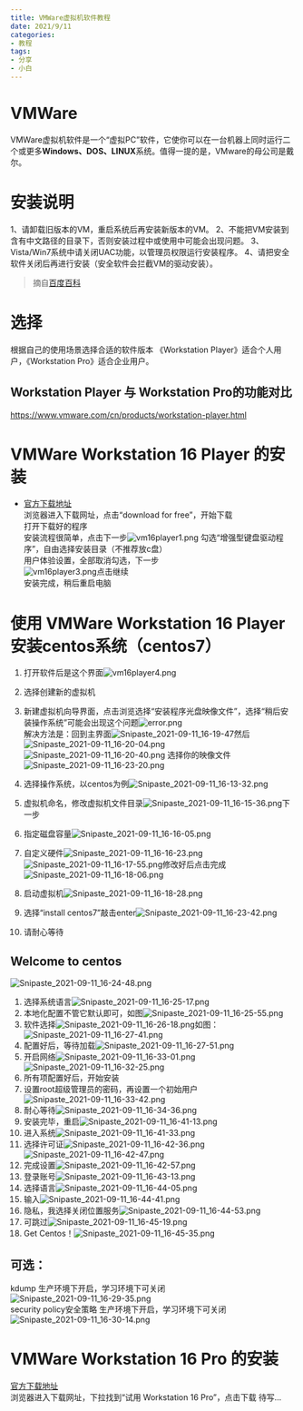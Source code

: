 ```yaml
---
title: VMWare虚拟机软件教程
date: 2021/9/11
categories:
- 教程
tags:
- 分享
- 小白
---
```

# VMWare
VMWare虚拟机软件是一个“虚拟PC”软件，它使你可以在一台机器上同时运行二个或更多**Windows、DOS、LINUX**系统。值得一提的是，VMware的母公司是戴尔。
# 安装说明
1、请卸载旧版本的VM，重启系统后再安装新版本的VM。
2、不能把VM安装到含有中文路径的目录下，否则安装过程中或使用中可能会出现问题。
3、Vista/Win7系统中请关闭UAC功能，以管理员权限运行安装程序。
4、请把安全软件关闭后再进行安装（安全软件会拦截VM的驱动安装）。
> 摘自[百度百科](https://baike.baidu.com/item/VMware#3)

# 选择
根据自己的使用场景选择合适的软件版本
《Workstation Player》适合个人用户，《Workstation Pro》适合企业用户。
## Workstation Player 与 Workstation Pro的功能对比
https://www.vmware.com/cn/products/workstation-player.html  
# VMWare Workstation 16 Player 的安装
- [官方下载地址](https://www.vmware.com/products/workstation-player.html)  
浏览器进入下载网址，点击“download for free”，开始下载  
打开下载好的程序  
安装流程很简单，点击下一步![vm16player1.png](https://img10.360buyimg.com/ddimg/jfs/t1/202356/18/6188/76151/613c7a6aEc5cad3f9/6f49eda121c6c038.png)
勾选“增强型键盘驱动程序”，自由选择安装目录（不推荐放c盘）  
用户体验设置，全部取消勾选，下一步  
![vm16player3.png](https://img12.360buyimg.com/ddimg/jfs/t1/76819/10/16265/17605/613c7a8fEb5c296c3/91cd3add1d2e4443.png)点击继续  
安装完成，稍后重启电脑  
# 使用 VMWare Workstation 16 Player 安装centos系统（centos7）
1. 打开软件后是这个界面![vm16player4.png](https://img12.360buyimg.com/ddimg/jfs/t1/198091/24/8122/52999/613c7ac3Eb7afef4f/bdb10fbb49a0f6c2.png)  
2. 选择创建新的虚拟机  
3. 新建虚拟机向导界面，点击浏览选择“安装程序光盘映像文件”，选择“稍后安装操作系统”可能会出现这个问题![error.png](https://img10.360buyimg.com/ddimg/jfs/t1/68150/20/17247/31373/613c6eb0E46c9d656/049e83190a965867.png)  
解决方法是：回到主界面![Snipaste_2021-09-11_16-19-47](https://img11.360buyimg.com/ddimg/jfs/t1/198962/2/8104/75661/613c6f54Eb2dd4707/0ff44862ad8760a5.png)然后![Snipaste_2021-09-11_16-20-04.png](https://img10.360buyimg.com/ddimg/jfs/t1/197666/35/8117/37980/613c6f8aE0c57db64/2f9f770939504145.png)
![Snipaste_2021-09-11_16-20-40.png](https://img12.360buyimg.com/ddimg/jfs/t1/71504/8/16593/30658/613c7051Edb9dfbb6/4c3237a5efe0710d.png)
选择你的映像文件![Snipaste_2021-09-11_16-23-20.png](https://img10.360buyimg.com/ddimg/jfs/t1/77347/40/16811/31894/613c70a7Eb6b432a8/d7c8b82802386210.png)  

4. 选择操作系统，以centos为例![Snipaste_2021-09-11_16-13-32.png](https://img12.360buyimg.com/ddimg/jfs/t1/171552/23/23557/15399/613c7229Ecd20d4de/e62cce40ced08743.png)  

5. 虚拟机命名，修改虚拟机文件目录![Snipaste_2021-09-11_16-15-36.png](https://img14.360buyimg.com/ddimg/jfs/t1/207920/11/185/13210/613c72e8E4b2b20b6/f6e16f56e85c5aba.png)下一步  

6. 指定磁盘容量![Snipaste_2021-09-11_16-16-05.png](https://img12.360buyimg.com/ddimg/jfs/t1/46365/40/16747/20240/613c7326E017bcbb8/4cb23522169ce679.png)  

7. 自定义硬件![Snipaste_2021-09-11_16-16-23.png](https://img12.360buyimg.com/ddimg/jfs/t1/60143/28/17242/19828/613c7369E74d60c19/c67b5f66cf147088.png)![Snipaste_2021-09-11_16-17-55.png](https://img12.360buyimg.com/ddimg/jfs/t1/76134/20/17240/35138/613c738eE1f53509f/5cd9c35b2e775aa7.png)修改好后点击完成![Snipaste_2021-09-11_16-18-06.png](https://img10.360buyimg.com/ddimg/jfs/t1/76761/33/16099/20269/613c73b3Ed3a6da08/a84490dfd0462eb2.png)  

8. 启动虚拟机![Snipaste_2021-09-11_16-18-28.png](https://img10.360buyimg.com/ddimg/jfs/t1/205743/39/6253/75653/613c73e8Ec019ba81/6bc1a0bb6bf2e7aa.png)  

9. 选择“install centos7”敲击enter![Snipaste_2021-09-11_16-23-42.png](https://img12.360buyimg.com/ddimg/jfs/t1/210497/14/165/18513/613c7419Ea2f68ae8/4779f27cb6e8cdb2.png)  

10. 请耐心等待  

## Welcome to centos  
![Snipaste_2021-09-11_16-24-48.png](https://img14.360buyimg.com/ddimg/jfs/t1/62357/34/17050/144151/613c74cbE70647e86/44ee12f74160f03c.png)
1. 选择系统语言![Snipaste_2021-09-11_16-25-17.png](https://img10.360buyimg.com/ddimg/jfs/t1/121509/5/18199/118420/613c74e0Eb42ee4b3/8ed96a7b7a9835f3.png)  
2. 本地化配置不管它默认即可，如图![Snipaste_2021-09-11_16-25-55.png](https://img11.360buyimg.com/ddimg/jfs/t1/198342/13/8105/143904/613c74f3Eeef6f686/e6577629e3962974.png)  
3. 软件选择![Snipaste_2021-09-11_16-26-18.png](https://img12.360buyimg.com/ddimg/jfs/t1/207440/38/251/136434/613c7546Eceb61b7a/b6664787b56f7679.png)如图：![Snipaste_2021-09-11_16-27-41.png](https://img14.360buyimg.com/ddimg/jfs/t1/210926/17/160/203508/613c7566E32b710e4/66e2e7ea1487216c.png)  
4. 配置好后，等待加载![Snipaste_2021-09-11_16-27-51.png](https://img13.360buyimg.com/ddimg/jfs/t1/208772/21/185/136314/613c757bE79a516c6/0753d41c061c8c89.png)  
5. 开启网络![Snipaste_2021-09-11_16-33-01.png](https://img14.360buyimg.com/ddimg/jfs/t1/72191/28/16373/142339/613c76eeE3d3f8782/d6bc1f5a97c01e83.png)![Snipaste_2021-09-11_16-32-25.png](https://img13.360buyimg.com/ddimg/jfs/t1/81588/20/17231/93736/613c76feE63f8bc67/322c75d45ccacb50.png)  
6. 所有项配置好后，开始安装  
7. 设置root超级管理员的密码，再设置一个初始用户![Snipaste_2021-09-11_16-33-42.png](https://img10.360buyimg.com/ddimg/jfs/t1/78959/12/16952/169392/613c7756E399b6433/a5b44d43b2420391.png)  
8. 耐心等待![Snipaste_2021-09-11_16-34-36.png](https://img12.360buyimg.com/ddimg/jfs/t1/63401/13/16873/153920/613c778eE39c0d650/a965ba300ff24be7.png)  
9. 安装完毕，重启![Snipaste_2021-09-11_16-41-13.png](https://img13.360buyimg.com/ddimg/jfs/t1/206464/5/354/95940/613c77c1Edf051111/9318dfa4ad631982.png)  
10. 进入系统![Snipaste_2021-09-11_16-41-33.png](https://img12.360buyimg.com/ddimg/jfs/t1/62986/23/16805/5696/613c77f2E9bf87992/feca7cbf2222e957.png)  
11. 选择许可证![Snipaste_2021-09-11_16-42-36.png](https://img12.360buyimg.com/ddimg/jfs/t1/206890/17/256/111765/613c77f2E8613e42b/4839caacb6a364b0.png)![Snipaste_2021-09-11_16-42-47.png](https://img12.360buyimg.com/ddimg/jfs/t1/203233/24/6283/53531/613c77f2Ecf7c50db/c2becc35c7091f02.png)  
12. 完成设置![Snipaste_2021-09-11_16-42-57.png](https://img11.360buyimg.com/ddimg/jfs/t1/171844/3/23485/111724/613c7831Ec015cf77/7a776f62bf5a827d.png)  
13. 登录账号![Snipaste_2021-09-11_16-43-13.png](https://img14.360buyimg.com/ddimg/jfs/t1/211657/13/186/278759/613c786eE7ae8fee0/4383bc22303e949c.png)  
14. 选择语言![Snipaste_2021-09-11_16-44-05.png](https://img13.360buyimg.com/ddimg/jfs/t1/76011/25/17327/35904/613c786eE1b503a8c/3b6cd15e2970b46f.png) 
15. 输入![Snipaste_2021-09-11_16-44-41.png](https://img13.360buyimg.com/ddimg/jfs/t1/206917/35/213/26062/613c786eE87dd66ea/c95b442ea3b7d92a.png)  
16. 隐私，我选择关闭位置服务![Snipaste_2021-09-11_16-44-53.png](https://img10.360buyimg.com/ddimg/jfs/t1/146769/40/23804/27746/613c786eE049622e9/593772343d81ab98.png)  
17. 可跳过![Snipaste_2021-09-11_16-45-19.png](https://img13.360buyimg.com/ddimg/jfs/t1/66783/27/16935/35008/613c786eEe036cc74/20f8fc5854a1dabd.png)  
18. Get Centos！![Snipaste_2021-09-11_16-45-35.png](https://img14.360buyimg.com/ddimg/jfs/t1/64627/24/17174/60250/613c786dE84cd1723/80c35441cb4e3776.png)  


## 可选：  
kdump 生产环境下开启，学习环境下可关闭
![Snipaste_2021-09-11_16-29-35.png](https://img12.360buyimg.com/ddimg/jfs/t1/204987/23/6190/76369/613c7640Eb91ee7bb/00479bfeced4bf14.png)  
security policy安全策略 生产环境下开启，学习环境下可关闭
![Snipaste_2021-09-11_16-30-14.png](https://img11.360buyimg.com/ddimg/jfs/t1/205516/36/6273/140519/613c76a8Eef69f34c/3be0f729032cd793.png)  

# VMWare Workstation 16 Pro 的安装
[官方下载地址](https://www.vmware.com/cn/products/workstation-pro.html)  
浏览器进入下载网址，下拉找到“试用 Workstation 16 Pro”，点击下载
待写...
